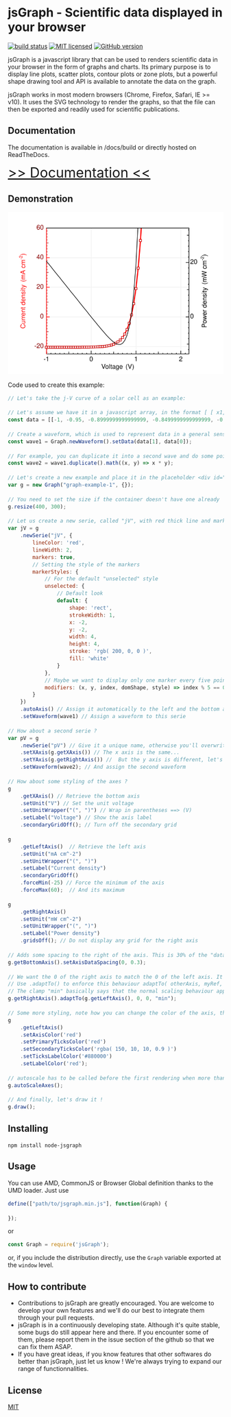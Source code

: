 # jsGraph - Scientific data displayed in your browser

  [![build status][travis-image]][travis-url] [![MIT licensed](https://img.shields.io/badge/license-MIT-blue.svg)](https://raw.githubusercontent.com/NPellet/jsGraph/master/LICENSE) [![GitHub version](https://badge.fury.io/gh/NPellet%2FjsGraph.svg)](https://badge.fury.io/gh/NPellet%2FjsGraph)


jsGraph is a javascript library that can be used to renders scientific data in your browser in the form of graphs and charts. Its primary purpose is to display line plots, scatter plots, contour plots or zone plots, but a powerful shape drawing tool and API is available to annotate the data on the graph.

jsGraph works in most modern browsers (Chrome, Firefox, Safari, IE >= v10). It uses the SVG technology to render the graphs, so that the file can then be exported and readily used for scientific publications.


## Documentation

The documentation is available in /docs/build or directly hosted on ReadTheDocs.

<font size="+3">[>> Documentation <<](https://jsgraph.readthedocs.io/en/latest/index.html)</font>


## Demonstration
![](./example_output.svg)

Code used to create this example:

```javascript
// Let's take the j-V curve of a solar cell as an example:

// Let's assume we have it in a javascript array, in the format [ [ x1, x2, ... xn ], [ y1, y2, ... yn ] ]
const data = [[-1, -0.95, -0.8999999999999999, -0.8499999999999999, -0.7999999999999998, -0.7499999999999998, -0.6999999999999997, -0.6499999999999997, -0.5999999999999996, -0.5499999999999996, -0.4999999999999996, -0.4499999999999996, -0.39999999999999963, -0.34999999999999964, -0.29999999999999966, -0.24999999999999967, -0.19999999999999968, -0.1499999999999997, -0.09999999999999969, -0.049999999999999684, 3.191891195797325e-16, 0.05000000000000032, 0.10000000000000032, 0.15000000000000033, 0.20000000000000034, 0.25000000000000033, 0.3000000000000003, 0.3500000000000003, 0.4000000000000003, 0.4500000000000003, 0.5000000000000003, 0.5500000000000004, 0.6000000000000004, 0.6500000000000005, 0.7000000000000005, 0.7500000000000006, 0.8000000000000006, 0.8500000000000006, 0.9000000000000007, 0.9500000000000007, 1.0000000000000007, 1.0500000000000007, 1.1000000000000008, 1.1500000000000008, 1.2000000000000008, 1.2500000000000009, 1.300000000000001, 1.350000000000001, 1.40000000000000, 1.450000000000001], [-20.499747544838275, -20.499659532985874, -20.499540838115898, -20.49938076340126, -20.499164882847428, -20.4988737412163, -20.498481100712695, -20.497951576424207, -20.497237447419362, -20.49627435611903, -20.494975508366757, -20.493223851506187, -20.490861525550883, -20.48767563678195, -20.483379071684652, -20.477584622168607, -20.469770090226536, -20.45923122725008, -20.44501826687575, -20.425850331676905, -20.4, -20.365137630064282, -20.318121411753218, -20.25471422548477, -20.16920179137358, -20.053877696141516, -19.89834888820463, -19.68859905188818, -19.405725451695528, -19.024235410553235, -18.509748899999998, -17.81590019886833, -16.88015939675398, -15.618197174567083, -13.916285014032407, -11.621045940111184, -8.52563212933044, -4.351083704794043, 1.2788112346498295, 8.87142097487483, 19.11099441051224, 32.920325817120975, 51.543917424350724, 76.66013443300987, 110.53245992908506, 156.21348084543214, 217.8199882640481, 300.90398420341603, 412.9530301645426, 564.065029038078]];;

// Create a waveform, which is used to represent data in a general sense. It has also a few cool tricks
const wave1 = Graph.newWaveform().setData(data[1], data[0]);

// For example, you can duplicate it into a second wave and do some point-to-point mathematics, in this case calculate the power density
const wave2 = wave1.duplicate().math((x, y) => x * y);

// Let's create a new example and place it in the placeholder <div id="graph-example-1" />
var g = new Graph("graph-example-1", {});

// You need to set the size if the container doesn't have one already
g.resize(400, 300);

// Let us create a new serie, called "jV", with red thick line and markers
var jV = g
    .newSerie("jV", {
        lineColor: 'red',
        lineWidth: 2,
        markers: true,
        // Setting the style of the markers
        markerStyles: {
            // For the default "unselected" style
            unselected: {
                // Default look
                default: {
                    shape: 'rect',
                    strokeWidth: 1,
                    x: -2,
                    y: -2,
                    width: 4,
                    height: 4,
                    stroke: 'rgb( 200, 0, 0 )',
                    fill: 'white'
                }
            },
            // Maybe we want to display only one marker every five points. Nothing easier !
            modifiers: (x, y, index, domShape, style) => index % 5 == 0 ? style : false
        }
    })
    .autoAxis() // Assign it automatically to the left and the bottom axis (which are created by default if they don't exist)
    .setWaveform(wave1) // Assign a waveform to this serie

// How about a second serie ?
var pV = g
    .newSerie("pV") // Give it a unique name, otherwise you'll overwrite the first one
    .setXAxis(g.getXAxis()) // The x axis is the same...
    .setYAxis(g.getRightAxis()) //  But the y axis is different, let's get the first right axis (created by default)
    .setWaveform(wave2); // And assign the second waveform

// How about some styling of the axes ?
g
    .getXAxis() // Retrieve the bottom axis
    .setUnit("V") // Set the unit voltage
    .setUnitWrapper("(", ")") // Wrap in parentheses ==> (V)
    .setLabel("Voltage") // Show the axis label
    .secondaryGridOff(); // Turn off the secondary grid

g
    .getLeftAxis()  // Retrieve the left axis
    .setUnit("mA cm^-2")
    .setUnitWrapper("(", ")")
    .setLabel("Current density")
    .secondaryGridOff()
    .forceMin(-25) // Force the minimum of the axis
    .forceMax(60);  // And its maximum

g
    .getRightAxis()
    .setUnit("mW cm^-2")
    .setUnitWrapper("(", ")")
    .setLabel("Power density")
    .gridsOff(); // Do not display any grid for the right axis

// Adds some spacing to the right of the axis. This is 30% of the "data width" of the axis (which is the max value - the min value for all series sharing this axis)
g.getBottomAxis().setAxisDataSpacing(0, 0.3);

// We want the 0 of the right axis to match the 0 of the left axis. It's much more natural like that
// Use .adaptTo() to enforce this behaviour adaptTo( otherAxis, myRef, otherRef, clamp )
// The clamp "min" basically says that the normal scaling behaviour applies to the 0 and to the min value of the axis. The max value is therefore the one calculated as a function of the master axis (the left one)
g.getRightAxis().adaptTo(g.getLeftAxis(), 0, 0, "min");

// Some more styling, note how you can change the color of the axis, the ticks, the tick labels and the axis label
g
    .getLeftAxis()
    .setAxisColor('red')
    .setPrimaryTicksColor('red')
    .setSecondaryTicksColor('rgba( 150, 10, 10, 0.9 )')
    .setTicksLabelColor('#880000')
    .setLabelColor('red');

// autoscale has to be called before the first rendering when more than one serie was added
g.autoScaleAxes();

// And finally, let's draw it !
g.draw();
```



## Installing

```npm install node-jsgraph``` 

## Usage

You can use AMD, CommonJS or Browser Global definition thanks to the UMD loader. Just use

```javascript 
define(["path/to/jsgraph.min.js"], function(Graph) {

});
```
or 

```javascript 
const Graph = require('jsGraph');
```

or, if you include the distribution directly, use the ```Graph``` variable exported at the ```window``` level.


## How to contribute
- Contributions to jsGraph are greatly encouraged. You are welcome to develop your own features and we'll do our best to integrate them through your pull requests.
- jsGraph is in a continuously developing state. Although it's quite stable, some bugs do still appear here and there. If you encounter some of them, please report them in the issue section of the github so that we can fix them ASAP.
- If you have great ideas, if you know features that other softwares do better than jsGraph, just let us know ! We're always trying to expand our range of functionnalities.


## License

  [MIT](./LICENSE)
  

[travis-image]: https://img.shields.io/travis/NPellet/jsGraph/master.svg?style=flat-square
[travis-url]: https://travis-ci.org/NPellet/jsGraph

